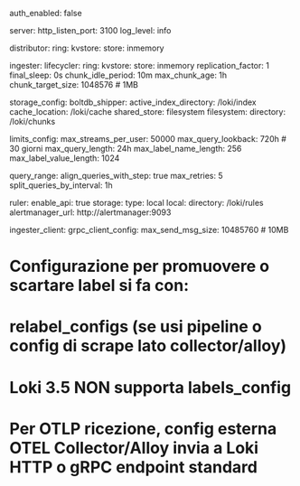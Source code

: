 auth_enabled: false

server:
  http_listen_port: 3100
  log_level: info

distributor:
  ring:
    kvstore:
      store: inmemory

ingester:
  lifecycler:
    ring:
      kvstore:
        store: inmemory
      replication_factor: 1
    final_sleep: 0s
  chunk_idle_period: 10m
  max_chunk_age: 1h
  chunk_target_size: 1048576  # 1MB

storage_config:
  boltdb_shipper:
    active_index_directory: /loki/index
    cache_location: /loki/cache
    shared_store: filesystem
  filesystem:
    directory: /loki/chunks

limits_config:
  max_streams_per_user: 50000
  max_query_lookback: 720h   # 30 giorni
  max_query_length: 24h
  max_label_name_length: 256
  max_label_value_length: 1024

query_range:
  align_queries_with_step: true
  max_retries: 5
  split_queries_by_interval: 1h

ruler:
  enable_api: true
  storage:
    type: local
    local:
      directory: /loki/rules
  alertmanager_url: http://alertmanager:9093

ingester_client:
  grpc_client_config:
    max_send_msg_size: 10485760  # 10MB

# Configurazione per promuovere o scartare label si fa con:
# relabel_configs (se usi pipeline o config di scrape lato collector/alloy)
# Loki 3.5 NON supporta labels_config

# Per OTLP ricezione, config esterna OTEL Collector/Alloy invia a Loki HTTP o gRPC endpoint standard

